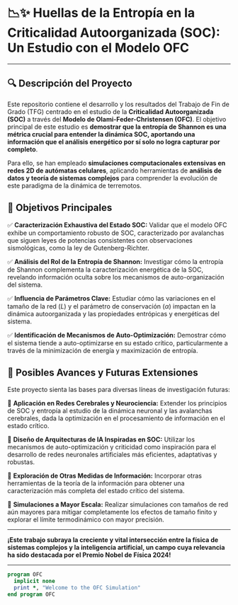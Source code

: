 # 📉✨ Huellas de la Entropía en la Criticalidad Autoorganizada (SOC): Un Estudio con el Modelo OFC

---

## 🔍 Descripción del Proyecto

Este repositorio contiene el desarrollo y los resultados del Trabajo de Fin de Grado (TFG) centrado en el estudio de la **Criticalidad Autoorganizada (SOC)** a través del **Modelo de Olami-Feder-Christensen (OFC)**. El objetivo principal de este estudio es **demostrar que la entropía de Shannon es una métrica crucial para entender la dinámica SOC, aportando una información que el análisis energético por sí solo no logra capturar por completo**.

Para ello, se han empleado **simulaciones computacionales extensivas en redes 2D de autómatas celulares**, aplicando herramientas de **análisis de datos y teoría de sistemas complejos** para comprender la evolución de este paradigma de la dinámica de terremotos.

## 📌 Objetivos Principales

✅ **Caracterización Exhaustiva del Estado SOC:** Validar que el modelo OFC exhibe un comportamiento robusto de SOC, caracterizado por avalanchas que siguen leyes de potencias consistentes con observaciones sismológicas, como la ley de Gutenberg-Richter.

✅ **Análisis del Rol de la Entropía de Shannon:** Investigar cómo la entropía de Shannon complementa la caracterización energética de la SOC, revelando información oculta sobre los mecanismos de auto-organización del sistema.

✅ **Influencia de Parámetros Clave:** Estudiar cómo las variaciones en el tamaño de la red ($L$) y el parámetro de conservación ($\alpha$) impactan en la dinámica autoorganizada y las propiedades entrópicas y energéticas del sistema.

✅ **Identificación de Mecanismos de Auto-Optimización:** Demostrar cómo el sistema tiende a auto-optimizarse en su estado crítico, particularmente a través de la minimización de energía y maximización de entropía.

## 🚀 Posibles Avances y Futuras Extensiones

Este proyecto sienta las bases para diversas líneas de investigación futuras:

🔹 **Aplicación en Redes Cerebrales y Neurociencia:** Extender los principios de SOC y entropía al estudio de la dinámica neuronal y las avalanchas cerebrales, dada la optimización en el procesamiento de información en el estado crítico.

🔹 **Diseño de Arquitecturas de IA Inspiradas en SOC:** Utilizar los mecanismos de auto-optimización y criticidad como inspiración para el desarrollo de redes neuronales artificiales más eficientes, adaptativas y robustas.

🔹 **Exploración de Otras Medidas de Información:** Incorporar otras herramientas de la teoría de la información para obtener una caracterización más completa del estado crítico del sistema.

🔹 **Simulaciones a Mayor Escala:** Realizar simulaciones con tamaños de red aún mayores para mitigar completamente los efectos de tamaño finito y explorar el límite termodinámico con mayor precisión.

---

**¡Este trabajo subraya la creciente y vital intersección entre la física de sistemas complejos y la inteligencia artificial, un campo cuya relevancia ha sido destacada por el Premio Nobel de Física 2024!**

---

```fortran
program OFC
  implicit none
  print *, "Welcome to the OFC Simulation"
end program OFC








